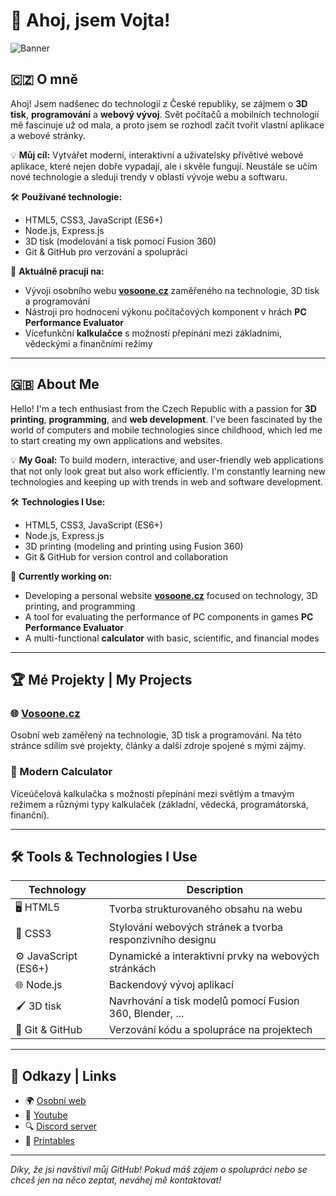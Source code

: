 # 👋 Ahoj, jsem Vojta!

![Banner](https://example.com/banner-image.jpg) <!-- Můžeš sem přidat vlastní banner -->

## 🇨🇿 O mně
Ahoj! Jsem nadšenec do technologií z České republiky, se zájmem o **3D tisk**, **programování** a **webový vývoj**. Svět počítačů a mobilních technologií mě fascinuje už od mala, a proto jsem se rozhodl začít tvořit vlastní aplikace a webové stránky.

💡 **Můj cíl:** Vytvářet moderní, interaktivní a uživatelsky přívětivé webové aplikace, které nejen dobře vypadají, ale i skvěle fungují. Neustále se učím nové technologie a sleduji trendy v oblasti vývoje webu a softwaru.

🛠️ **Používané technologie:**
- HTML5, CSS3, JavaScript (ES6+)
- Node.js, Express.js
- 3D tisk (modelování a tisk pomocí Fusion 360)
- Git & GitHub pro verzování a spolupráci

🔭 **Aktuálně pracuji na:**
- Vývoji osobního webu **[vosoone.cz](https://vosoone.cz)** zaměřeného na technologie, 3D tisk a programování
- Nástroji pro hodnocení výkonu počítačových komponent v hrách **PC Performance Evaluator**
- Vícefunkční **kalkulačce** s možností přepínání mezi základními, vědeckými a finančními režimy

---

## 🇬🇧 About Me
Hello! I'm a tech enthusiast from the Czech Republic with a passion for **3D printing**, **programming**, and **web development**. I've been fascinated by the world of computers and mobile technologies since childhood, which led me to start creating my own applications and websites.

💡 **My Goal:** To build modern, interactive, and user-friendly web applications that not only look great but also work efficiently. I'm constantly learning new technologies and keeping up with trends in web and software development.

🛠️ **Technologies I Use:**
- HTML5, CSS3, JavaScript (ES6+)
- Node.js, Express.js
- 3D printing (modeling and printing using Fusion 360)
- Git & GitHub for version control and collaboration

🔭 **Currently working on:**
- Developing a personal website **[vosoone.cz](https://vosoone.cz)** focused on technology, 3D printing, and programming
- A tool for evaluating the performance of PC components in games **PC Performance Evaluator**
- A multi-functional **calculator** with basic, scientific, and financial modes

---

## 🏆 Mé Projekty | My Projects

### 🌐 [Vosoone.cz](https://vosoone.cz)
Osobní web zaměřený na technologie, 3D tisk a programování. Na této stránce sdílím své projekty, články a další zdroje spojené s mými zájmy.

### 🔢 Modern Calculator
Víceúčelová kalkulačka s možností přepínání mezi světlým a tmavým režimem a různými typy kalkulaček (základní, vědecká, programátorská, finanční).

---

## 🛠️ Tools & Technologies I Use
| Technology | Description |
|------------|-------------|
| 🖥️ HTML5   | Tvorba strukturovaného obsahu na webu |
| 🎨 CSS3    | Stylování webových stránek a tvorba responzivního designu |
| ⚙️ JavaScript (ES6+) | Dynamické a interaktivní prvky na webových stránkách |
| 🌐 Node.js | Backendový vývoj aplikací |
| 🖌️ 3D tisk | Navrhování a tisk modelů pomocí Fusion 360, Blender, ... |
| 💾 Git & GitHub | Verzování kódu a spolupráce na projektech |

---

## 🔗 Odkazy | Links
- 🌍 [Osobní web](https://vosoone.cz)
- 💼 [Youtube](https://www.youtube.com/@vosoone)
- 🔍 [Discord server](https://discord.gg/uREdrVvfcs)
- 🧊 [Printables](https://www.printables.com/@Vosoone_1929383)

---

*Díky, že jsi navštívil můj GitHub! Pokud máš zájem o spolupráci nebo se chceš jen na něco zeptat, neváhej mě kontaktovat!*

